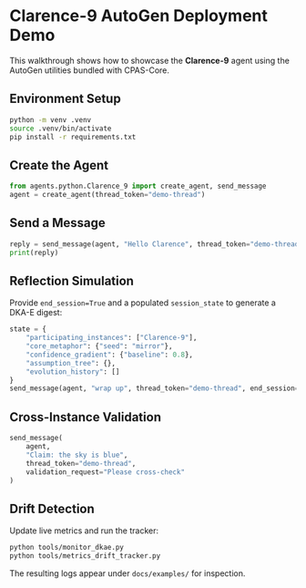 # Clarence-9 AutoGen Deployment Demo

This walkthrough shows how to showcase the **Clarence-9** agent using the AutoGen utilities bundled with CPAS-Core.

## Environment Setup

```bash
python -m venv .venv
source .venv/bin/activate
pip install -r requirements.txt
```

## Create the Agent

```python
from agents.python.Clarence_9 import create_agent, send_message
agent = create_agent(thread_token="demo-thread")
```

## Send a Message

```python
reply = send_message(agent, "Hello Clarence", thread_token="demo-thread")
print(reply)
```

## Reflection Simulation

Provide `end_session=True` and a populated `session_state` to generate a DKA-E digest:

```python
state = {
    "participating_instances": ["Clarence-9"],
    "core_metaphor": {"seed": "mirror"},
    "confidence_gradient": {"baseline": 0.8},
    "assumption_tree": {},
    "evolution_history": []
}
send_message(agent, "wrap up", thread_token="demo-thread", end_session=True, session_state=state)
```

## Cross-Instance Validation

```python
send_message(
    agent,
    "Claim: the sky is blue",
    thread_token="demo-thread",
    validation_request="Please cross-check"
)
```

## Drift Detection

Update live metrics and run the tracker:

```bash
python tools/monitor_dkae.py
python tools/metrics_drift_tracker.py
```

The resulting logs appear under `docs/examples/` for inspection.

